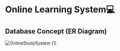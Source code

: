 # Online Learning System💻
## Database Concept (ER Diagram)
![OnlineStudySystem (1)](https://github.com/SashkaToropov/MPP_OnlineLearningSystem/assets/101838036/ac74e149-b65c-4a05-99f1-fb7178320bbd)
